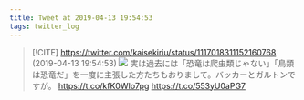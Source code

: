 ```yaml
---
title: Tweet at 2019-04-13 19:54:53
tags: twitter_log
---
```


> [!CITE] https://twitter.com/kaisekiriu/status/1117018311152160768 (2019-04-13 19:54:53)
> ![](https://twitter.com/kaisekiriu/status/1117018311152160768)
> 実は過去には「恐竜は爬虫類じゃない」「鳥類は恐竜だ」を一度に主張した方たちもおりまして。バッカーとガルトンですが。
> https://t.co/kfK0WIo7pg
> https://t.co/553yU0aPG7
